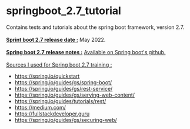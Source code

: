 # springboot_2.7_tutorial
Contains tests and tutorials about the spring boot framework, version 2.7.
<br/>
<br/>
<u><b>Sprint boot 2.7 release date :</u></b> May 2022.
<br/>
<br/>
<u><b>Spring boot 2.7 release notes :</u></b> <a href="https://github.com/spring-projects/spring-boot/wiki/Spring-Boot-2.7-Release-Notes">Available on Spring boot's github.</a>
<br/>
<br/>
<u>Sources I used for Spring boot 2.7 training :</u>
- https://spring.io/quickstart
- https://spring.io/guides/gs/spring-boot/
- https://spring.io/guides/gs/rest-service/
- https://spring.io/guides/gs/serving-web-content/
- https://spring.io/guides/tutorials/rest/
- https://medium.com/
- https://fullstackdeveloper.guru
- https://spring.io/guides/gs/securing-web/